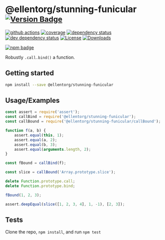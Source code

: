 # @ellentorg/stunning-funicular <sup>[![Version Badge][npm-version-svg]][package-url]</sup>

[![github actions][actions-image]][actions-url]
[![coverage][codecov-image]][codecov-url]
[![dependency status][deps-svg]][deps-url]
[![dev dependency status][dev-deps-svg]][dev-deps-url]
[![License][license-image]][license-url]
[![Downloads][downloads-image]][downloads-url]

[![npm badge][npm-badge-png]][package-url]

Robustly `.call.bind()` a function.

## Getting started

```sh
npm install --save @ellentorg/stunning-funicular
```

## Usage/Examples

```js
const assert = require('assert');
const callBind = require('@ellentorg/stunning-funicular');
const callBound = require('@ellentorg/stunning-funicular/callBound');

function f(a, b) {
	assert.equal(this, 1);
	assert.equal(a, 2);
	assert.equal(b, 3);
	assert.equal(arguments.length, 2);
}

const fBound = callBind(f);

const slice = callBound('Array.prototype.slice');

delete Function.prototype.call;
delete Function.prototype.bind;

fBound(1, 2, 3);

assert.deepEqual(slice([1, 2, 3, 4], 1, -1), [2, 3]);
```

## Tests

Clone the repo, `npm install`, and run `npm test`

[package-url]: https://npmjs.org/package/@ellentorg/stunning-funicular
[npm-version-svg]: https://versionbadg.es/ljharb/@ellentorg/stunning-funicular.svg
[deps-svg]: https://david-dm.org/ljharb/@ellentorg/stunning-funicular.svg
[deps-url]: https://david-dm.org/ljharb/@ellentorg/stunning-funicular
[dev-deps-svg]: https://david-dm.org/ljharb/@ellentorg/stunning-funicular/dev-status.svg
[dev-deps-url]: https://david-dm.org/ljharb/@ellentorg/stunning-funicular#info=devDependencies
[npm-badge-png]: https://nodei.co/npm/@ellentorg/stunning-funicular.png?downloads=true&stars=true
[license-image]: https://img.shields.io/npm/l/@ellentorg/stunning-funicular.svg
[license-url]: LICENSE
[downloads-image]: https://img.shields.io/npm/dm/@ellentorg/stunning-funicular.svg
[downloads-url]: https://npm-stat.com/charts.html?package=@ellentorg/stunning-funicular
[codecov-image]: https://codecov.io/gh/ljharb/@ellentorg/stunning-funicular/branch/main/graphs/badge.svg
[codecov-url]: https://app.codecov.io/gh/ljharb/@ellentorg/stunning-funicular/
[actions-image]: https://img.shields.io/endpoint?url=https://github-actions-badge-u3jn4tfpocch.runkit.sh/ljharb/@ellentorg/stunning-funicular
[actions-url]: https://github.com/ellentorg/stunning-funicular/actions
